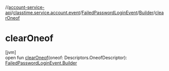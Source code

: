 //[account-service-api](../../../../index.md)/[classtime.service.account.event](../../index.md)/[FailedPasswordLoginEvent](../index.md)/[Builder](index.md)/[clearOneof](clear-oneof.md)

# clearOneof

[jvm]\
open fun [clearOneof](clear-oneof.md)(oneof: Descriptors.OneofDescriptor): [FailedPasswordLoginEvent.Builder](index.md)
